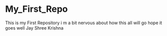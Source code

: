 # My_First_Repo
This is my First Repository
i m a bit nervous about how this all will go
hope it goes well
Jay Shree Krishna
